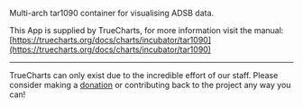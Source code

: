 Multi-arch tar1090 container for visualising ADSB data.

This App is supplied by TrueCharts, for more information visit the manual: [https://truecharts.org/docs/charts/incubator/tar1090](https://truecharts.org/docs/charts/incubator/tar1090)

---

TrueCharts can only exist due to the incredible effort of our staff.
Please consider making a [donation](https://truecharts.org/docs/about/sponsor) or contributing back to the project any way you can!
